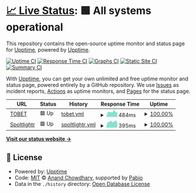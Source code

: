# [📈 Live Status](https://upptime.github.io/upptime): <!--live status--> **🟩 All systems operational**

This repository contains the open-source uptime monitor and status page for [Upptime](https://upptime.js.org), powered by [Upptime](https://github.com/upptime/upptime).

[![Uptime CI](https://github.com/smach-tobet/tobet-status/workflows/Uptime%20CI/badge.svg)](https://github.com/smach-tobet/tobet-status/actions?query=workflow%3A%22Uptime+CI%22)
[![Response Time CI](https://github.com/smach-tobet/tobet-status/workflows/Response%20Time%20CI/badge.svg)](https://github.com/smach-tobet/tobet-status/actions?query=workflow%3A%22Response+Time+CI%22)
[![Graphs CI](https://github.com/smach-tobet/tobet-status/workflows/Graphs%20CI/badge.svg)](https://github.com/smach-tobet/tobet-status/actions?query=workflow%3A%22Graphs+CI%22)
[![Static Site CI](https://github.com/smach-tobet/tobet-status/workflows/Static%20Site%20CI/badge.svg)](https://github.com/smach-tobet/tobet-status/actions?query=workflow%3A%22Static+Site+CI%22)
[![Summary CI](https://github.com/smach-tobet/tobet-status/workflows/Summary%20CI/badge.svg)](https://github.com/smach-tobet/tobet-status/actions?query=workflow%3A%22Summary+CI%22)

With [Upptime](https://upptime.js.org), you can get your own unlimited and free uptime monitor and status page, powered entirely by a GitHub repository. We use [Issues](https://github.com/upptime/upptime/issues) as incident reports, [Actions](https://github.com/smach-tobet/tobet-status/actions) as uptime monitors, and [Pages](https://upptime.github.io/upptime) for the status page.

<!--start: status pages-->
<!-- This summary is generated by Upptime (https://github.com/upptime/upptime) -->
<!-- Do not edit this manually, your changes will be overwritten -->
<!-- prettier-ignore -->
| URL | Status | History | Response Time | Uptime |
| --- | ------ | ------- | ------------- | ------ |
| <img alt="" src="https://icons.duckduckgo.com/ip3/tobet.org.ico" height="13"> [TOBET](https://tobet.org) | 🟩 Up | [tobet.yml](https://github.com/smach-tobet/tobet-status/commits/HEAD/history/tobet.yml) | <details><summary><img alt="Response time graph" src="./graphs/tobet/response-time-week.png" height="20"> 484ms</summary><br><a href="https://smach-tobet.github.io/tobet-status/history/tobet"><img alt="Response time 564" src="https://img.shields.io/endpoint?url=https%3A%2F%2Fraw.githubusercontent.com%2Fsmach-tobet%2Ftobet-status%2FHEAD%2Fapi%2Ftobet%2Fresponse-time.json"></a><br><a href="https://smach-tobet.github.io/tobet-status/history/tobet"><img alt="24-hour response time 486" src="https://img.shields.io/endpoint?url=https%3A%2F%2Fraw.githubusercontent.com%2Fsmach-tobet%2Ftobet-status%2FHEAD%2Fapi%2Ftobet%2Fresponse-time-day.json"></a><br><a href="https://smach-tobet.github.io/tobet-status/history/tobet"><img alt="7-day response time 484" src="https://img.shields.io/endpoint?url=https%3A%2F%2Fraw.githubusercontent.com%2Fsmach-tobet%2Ftobet-status%2FHEAD%2Fapi%2Ftobet%2Fresponse-time-week.json"></a><br><a href="https://smach-tobet.github.io/tobet-status/history/tobet"><img alt="30-day response time 612" src="https://img.shields.io/endpoint?url=https%3A%2F%2Fraw.githubusercontent.com%2Fsmach-tobet%2Ftobet-status%2FHEAD%2Fapi%2Ftobet%2Fresponse-time-month.json"></a><br><a href="https://smach-tobet.github.io/tobet-status/history/tobet"><img alt="1-year response time 564" src="https://img.shields.io/endpoint?url=https%3A%2F%2Fraw.githubusercontent.com%2Fsmach-tobet%2Ftobet-status%2FHEAD%2Fapi%2Ftobet%2Fresponse-time-year.json"></a></details> | <details><summary><a href="https://smach-tobet.github.io/tobet-status/history/tobet">100.00%</a></summary><a href="https://smach-tobet.github.io/tobet-status/history/tobet"><img alt="All-time uptime 99.97%" src="https://img.shields.io/endpoint?url=https%3A%2F%2Fraw.githubusercontent.com%2Fsmach-tobet%2Ftobet-status%2FHEAD%2Fapi%2Ftobet%2Fuptime.json"></a><br><a href="https://smach-tobet.github.io/tobet-status/history/tobet"><img alt="24-hour uptime 100.00%" src="https://img.shields.io/endpoint?url=https%3A%2F%2Fraw.githubusercontent.com%2Fsmach-tobet%2Ftobet-status%2FHEAD%2Fapi%2Ftobet%2Fuptime-day.json"></a><br><a href="https://smach-tobet.github.io/tobet-status/history/tobet"><img alt="7-day uptime 100.00%" src="https://img.shields.io/endpoint?url=https%3A%2F%2Fraw.githubusercontent.com%2Fsmach-tobet%2Ftobet-status%2FHEAD%2Fapi%2Ftobet%2Fuptime-week.json"></a><br><a href="https://smach-tobet.github.io/tobet-status/history/tobet"><img alt="30-day uptime 100.00%" src="https://img.shields.io/endpoint?url=https%3A%2F%2Fraw.githubusercontent.com%2Fsmach-tobet%2Ftobet-status%2FHEAD%2Fapi%2Ftobet%2Fuptime-month.json"></a><br><a href="https://smach-tobet.github.io/tobet-status/history/tobet"><img alt="1-year uptime 99.97%" src="https://img.shields.io/endpoint?url=https%3A%2F%2Fraw.githubusercontent.com%2Fsmach-tobet%2Ftobet-status%2FHEAD%2Fapi%2Ftobet%2Fuptime-year.json"></a></details>
| <img alt="" src="https://icons.duckduckgo.com/ip3/spotlightr.com.ico" height="13"> [Spoltlightr](https://spotlightr.com/) | 🟩 Up | [spoltlightr.yml](https://github.com/smach-tobet/tobet-status/commits/HEAD/history/spoltlightr.yml) | <details><summary><img alt="Response time graph" src="./graphs/spoltlightr/response-time-week.png" height="20"> 395ms</summary><br><a href="https://smach-tobet.github.io/tobet-status/history/spoltlightr"><img alt="Response time 516" src="https://img.shields.io/endpoint?url=https%3A%2F%2Fraw.githubusercontent.com%2Fsmach-tobet%2Ftobet-status%2FHEAD%2Fapi%2Fspoltlightr%2Fresponse-time.json"></a><br><a href="https://smach-tobet.github.io/tobet-status/history/spoltlightr"><img alt="24-hour response time 310" src="https://img.shields.io/endpoint?url=https%3A%2F%2Fraw.githubusercontent.com%2Fsmach-tobet%2Ftobet-status%2FHEAD%2Fapi%2Fspoltlightr%2Fresponse-time-day.json"></a><br><a href="https://smach-tobet.github.io/tobet-status/history/spoltlightr"><img alt="7-day response time 395" src="https://img.shields.io/endpoint?url=https%3A%2F%2Fraw.githubusercontent.com%2Fsmach-tobet%2Ftobet-status%2FHEAD%2Fapi%2Fspoltlightr%2Fresponse-time-week.json"></a><br><a href="https://smach-tobet.github.io/tobet-status/history/spoltlightr"><img alt="30-day response time 407" src="https://img.shields.io/endpoint?url=https%3A%2F%2Fraw.githubusercontent.com%2Fsmach-tobet%2Ftobet-status%2FHEAD%2Fapi%2Fspoltlightr%2Fresponse-time-month.json"></a><br><a href="https://smach-tobet.github.io/tobet-status/history/spoltlightr"><img alt="1-year response time 516" src="https://img.shields.io/endpoint?url=https%3A%2F%2Fraw.githubusercontent.com%2Fsmach-tobet%2Ftobet-status%2FHEAD%2Fapi%2Fspoltlightr%2Fresponse-time-year.json"></a></details> | <details><summary><a href="https://smach-tobet.github.io/tobet-status/history/spoltlightr">100.00%</a></summary><a href="https://smach-tobet.github.io/tobet-status/history/spoltlightr"><img alt="All-time uptime 100.00%" src="https://img.shields.io/endpoint?url=https%3A%2F%2Fraw.githubusercontent.com%2Fsmach-tobet%2Ftobet-status%2FHEAD%2Fapi%2Fspoltlightr%2Fuptime.json"></a><br><a href="https://smach-tobet.github.io/tobet-status/history/spoltlightr"><img alt="24-hour uptime 100.00%" src="https://img.shields.io/endpoint?url=https%3A%2F%2Fraw.githubusercontent.com%2Fsmach-tobet%2Ftobet-status%2FHEAD%2Fapi%2Fspoltlightr%2Fuptime-day.json"></a><br><a href="https://smach-tobet.github.io/tobet-status/history/spoltlightr"><img alt="7-day uptime 100.00%" src="https://img.shields.io/endpoint?url=https%3A%2F%2Fraw.githubusercontent.com%2Fsmach-tobet%2Ftobet-status%2FHEAD%2Fapi%2Fspoltlightr%2Fuptime-week.json"></a><br><a href="https://smach-tobet.github.io/tobet-status/history/spoltlightr"><img alt="30-day uptime 100.00%" src="https://img.shields.io/endpoint?url=https%3A%2F%2Fraw.githubusercontent.com%2Fsmach-tobet%2Ftobet-status%2FHEAD%2Fapi%2Fspoltlightr%2Fuptime-month.json"></a><br><a href="https://smach-tobet.github.io/tobet-status/history/spoltlightr"><img alt="1-year uptime 100.00%" src="https://img.shields.io/endpoint?url=https%3A%2F%2Fraw.githubusercontent.com%2Fsmach-tobet%2Ftobet-status%2FHEAD%2Fapi%2Fspoltlightr%2Fuptime-year.json"></a></details>

<!--end: status pages-->

[**Visit our status website →**](https://upptime.github.io/upptime)

## 📄 License

- Powered by: [Upptime](https://github.com/upptime/upptime)
- Code: [MIT](./LICENSE) © [Anand Chowdhary](https://anandchowdhary.com), supported by [Pabio](https://pabio.com)
- Data in the `./history` directory: [Open Database License](https://opendatacommons.org/licenses/odbl/1-0/)

